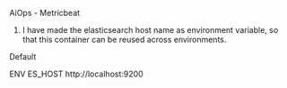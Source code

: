 AiOps - Metricbeat

1. I have made the elasticsearch host name as environment variable, so that this container can be reused across environments.

Default

ENV ES_HOST http://localhost:9200